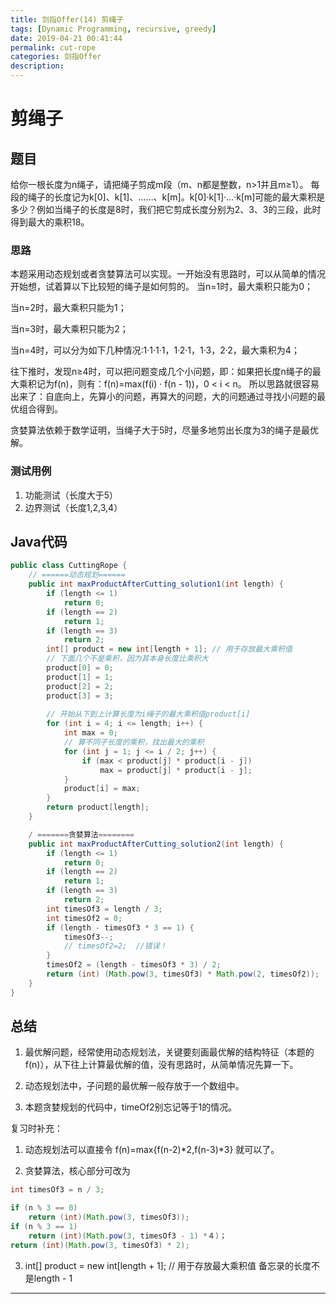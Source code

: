 ```yaml
---
title: 剑指Offer(14) 剪绳子
tags: [Dynamic Programming, recursive, greedy]
date: 2019-04-21 00:41:44
permalink: cut-rope
categories: 剑指Offer
description:
---
```

<p class="description"></p>


<!-- more -->

# 剪绳子
## 题目
给你一根长度为n绳子，请把绳子剪成m段（m、n都是整数，n>1并且m≥1）。
每段的绳子的长度记为k[0]、k[1]、……、k[m]。k[0]·k[1]·…·k[m]可能的最大乘积是多少？例如当绳子的长度是8时，我们把它剪成长度分别为2、3、3的三段，此时得到最大的乘积18。

### 思路
本题采用动态规划或者贪婪算法可以实现。一开始没有思路时，可以从简单的情况开始想，试着算以下比较短的绳子是如何剪的。
当n=1时，最大乘积只能为0；

当n=2时，最大乘积只能为1；

当n=3时，最大乘积只能为2；

当n=4时，可以分为如下几种情况:1·1·1·1，1·2·1，1·3，2·2，最大乘积为4；

往下推时，发现n≥4时，可以把问题变成几个小问题，即：如果把长度n绳子的最大乘积记为f(n)，则有：f(n)=max(f(i) · f(n - 1))，0 < i < n。 
所以思路就很容易出来了：自底向上，先算小的问题，再算大的问题，大的问题通过寻找小问题的最优组合得到。

贪婪算法依赖于数学证明，当绳子大于5时，尽量多地剪出长度为3的绳子是最优解。

### 测试用例

1. 功能测试（长度大于5）
2. 边界测试（长度1,2,3,4）

## Java代码

```java
public class CuttingRope {
    // ======动态规划======
    public int maxProductAfterCutting_solution1(int length) {
        if (length <= 1)
            return 0;
        if (length == 2)
            return 1;
        if (length == 3)
            return 2;
        int[] product = new int[length + 1]; // 用于存放最大乘积值
        // 下面几个不是乘积，因为其本身长度比乘积大
        product[0] = 0;
        product[1] = 1;
        product[2] = 2;
        product[3] = 3;
 
        // 开始从下到上计算长度为i绳子的最大乘积值product[i]
        for (int i = 4; i <= length; i++) {
            int max = 0;
            // 算不同子长度的乘积，找出最大的乘积
            for (int j = 1; j <= i / 2; j++) {
                if (max < product[j] * product[i - j])
                    max = product[j] * product[i - j];
            }
            product[i] = max;
        }
        return product[length];
    }

    / =======贪婪算法========
    public int maxProductAfterCutting_solution2(int length) {
        if (length <= 1)
            return 0;
        if (length == 2)
            return 1;
        if (length == 3)
            return 2;
        int timesOf3 = length / 3;
        int timesOf2 = 0;
        if (length - timesOf3 * 3 == 1) {
            timesOf3--;
            // timesOf2=2;  //错误！
        }
        timesOf2 = (length - timesOf3 * 3) / 2;
        return (int) (Math.pow(3, timesOf3) * Math.pow(2, timesOf2));
    }
}
```

## 总结
1. 最优解问题，经常使用动态规划法，关键要刻画最优解的结构特征（本题的f(n)），从下往上计算最优解的值，没有思路时，从简单情况先算一下。

2. 动态规划法中，子问题的最优解一般存放于一个数组中。

3. 本题贪婪规划的代码中，timeOf2别忘记等于1的情况。

复习时补充：

1. 动态规划法可以直接令 f(n)=max{f(n-2)*2,f(n-3)*3} 就可以了。

2. 贪婪算法，核心部分可改为

```java
int timesOf3 = n / 3;

if (n % 3 == 0)
    return (int)(Math.pow(3, timesOf3));
if (n % 3 == 1)
    return (int)(Math.pow(3, timesOf3 - 1) *４)；
return (int)(Math.pow(3, timesOf3) * 2);
```

3. int[] product = new int[length + 1]; // 用于存放最大乘积值
备忘录的长度不是length - 1
<hr />